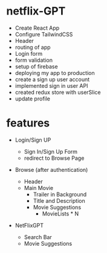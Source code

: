 # netflix-GPT

- Create React App
- Configure TailwindCSS
- Header
- routing of app
- Login form
- form validation
- setup of firebase
- deploying my app to production
- create a sign up user account
- implemented sign in user API
- created redux store with userSlice
- update profile

# features

- Login/Sign UP

  - Sign In/Sign Up Form
  - redirect to Browse Page

- Browse (after authentication)

  - Header
  - Main Movie
    - Trailer in Background
    - Title and Description
    - Movie Suggestions
      - MovieLists \* N

- NetFlixGPT
  - Search Bar
  - Movie Suggestions
